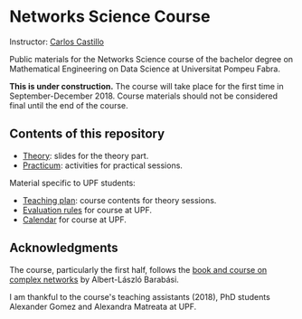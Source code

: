 # Networks Science Course

Instructor: [Carlos Castillo](http://chato.cl/research)

Public materials for the Networks Science course of the bachelor degree on Mathematical Engineering on Data Science at Universitat Pompeu Fabra.

**This is under construction.** The course will take place for the first time in September-December 2018. Course materials should not be considered final until the end of the course.

## Contents of this repository

* [Theory](theory/): slides for the theory part.
* [Practicum](practicum/): activities for practical sessions.

Material specific to UPF students:

* [Teaching plan](teaching-plan.md): course contents for theory sessions.
* [Evaluation rules](upf-2018-evaluation.md) for course at UPF.
* [Calendar](upf-2018-calendar.md) for course at UPF.

## Acknowledgments

The course, particularly the first half, follows the [book and course on complex networks](https://www.barabasilab.com/course) by Albert-László Barabási.


I am thankful to the course's teaching assistants (2018), PhD students Alexander Gomez and Alexandra Matreata at UPF.
